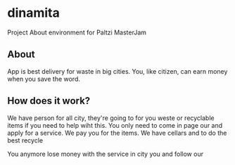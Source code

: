 # dinamita
Project About environment for Paltzi MasterJam


## About

App is best delivery for waste in big cities. You, like citizen, can earn money when you save the word.

## How does it work?

We have person for all city, they're going to for you weste or recyclable items if you need to help wiht this. You only need to come in page our and apply for a service.
We pay you for the items. We have cellars and to do the best recycle

You anymore lose money with the service in city you and follow our
